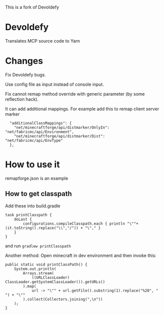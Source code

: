 This is a fork of Devoldefy
# Devoldefy
Translates MCP source code to Yarn

# Changes
Fix Devoldefy bugs.

Use config file as input instead of console input.

Fix cannot remap method override with generic parameter (by some reflection hack).

It can add additional mappings. For example add this to remap client server marker
```
  "additionalClassMappings": {
    "net/minecraftforge/api/distmarker/OnlyIn": "net/fabricmc/api/Environment",
    "net/minecraftforge/api/distmarker/Dist": "net/fabricmc/api/EnvType"
  },
```

# How to use it
remapforge.json is an example

## How to get classpath

Add these into build.gradle
```
task printClasspath {
	doLast {
		configurations.compileClasspath.each { println "\""+ (it.toString().replace("\\","/")) + "\"," }
	}
}
```
and run `gradlew printClasspath`

Another method:
Open minecraft in dev environment and then invoke this:
```
public static void printClassPath() {
    System.out.println(
        Arrays.stream(
            ((URLClassLoader) ClassLoader.getSystemClassLoader()).getURLs()
        ).map(
            url -> "\"" + url.getFile().substring(1).replace("%20", " ") + "\""
        ).collect(Collectors.joining(",\n"))
    );
}
```
